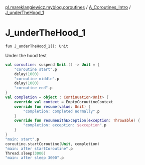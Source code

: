 [pl.mareklangiewicz.myblog.coroutines](../index.md) / [A_Coroutines_Intro](index.md) / [J_underTheHood_1](.)

# J_underTheHood_1

`fun J_underTheHood_1(): Unit`

Under the hood test

``` kotlin
val coroutine: suspend Unit.() -> Unit = {
    "coroutine start".p
    delay(1000)
    "coroutine middle".p
    delay(1000)
    "coroutine end".p
}
val completion = object : Continuation<Unit> {
    override val context = EmptyCoroutineContext
    override fun resume(value: Unit) {
        "completion: completed normally".p
    }
    override fun resumeWithException(exception: Throwable) {
        "completion: exception: $exception".p
    }
}
"main: start".p
coroutine.startCoroutine(Unit, completion)
"main: after startCoroutine".p
Thread.sleep(3000)
"main: after sleep 3000".p
```

